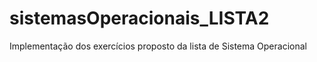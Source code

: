 # sistemasOperacionais_LISTA2
Implementação dos exercícios proposto da lista de Sistema Operacional
